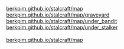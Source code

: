[berkpim.github.io/stalcraft/map](https://berkpim.github.io/stalcraft/map)
<br/>
[berkpim.github.io/stalcraft/map/graveyard](https://berkpim.github.io/stalcraft/map/graveyard)
<br/>
[berkpim.github.io/stalcraft/map/under_bandit](https://berkpim.github.io/stalcraft/map/under_bandit)
<br/>
[berkpim.github.io/stalcraft/map/under_stalker](https://berkpim.github.io/stalcraft/map/under_stalker)
<br>
<br>
<a href="https://berkpim.github.io/stalcraft/map" target="_blank">berkpim.github.io/stalcraft/map</a>
